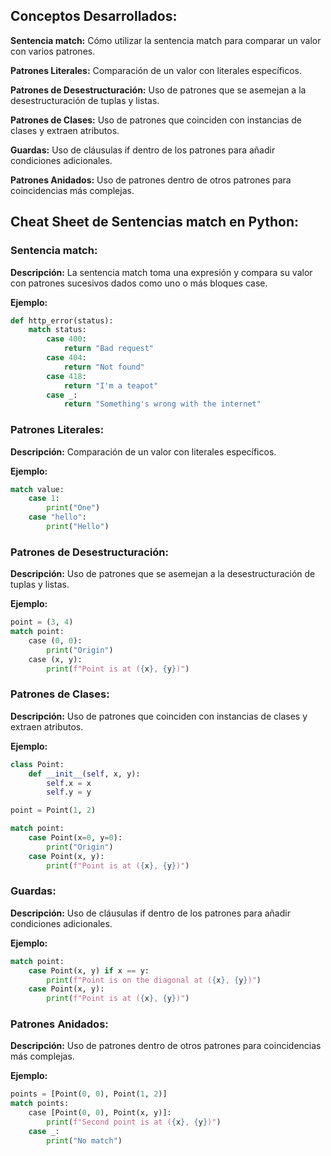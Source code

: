 ## Conceptos Desarrollados:

**Sentencia match:** Cómo utilizar la sentencia match para comparar un valor con varios patrones.

**Patrones Literales:** Comparación de un valor con literales específicos.

**Patrones de Desestructuración:** Uso de patrones que se asemejan a la desestructuración de tuplas y listas.

**Patrones de Clases:** Uso de patrones que coinciden con instancias de clases y extraen atributos.

**Guardas:** Uso de cláusulas if dentro de los patrones para añadir condiciones adicionales.

**Patrones Anidados:** Uso de patrones dentro de otros patrones para coincidencias más complejas.

## Cheat Sheet de Sentencias match en Python:

### Sentencia match:

**Descripción:** La sentencia match toma una expresión y compara su valor con patrones sucesivos dados como uno o más bloques case.

**Ejemplo:**

```python
def http_error(status):
    match status:
        case 400:
            return "Bad request"
        case 404:
            return "Not found"
        case 418:
            return "I'm a teapot"
        case _:
            return "Something's wrong with the internet"
```

### Patrones Literales:

**Descripción:** Comparación de un valor con literales específicos.

**Ejemplo:**

```python
match value:
    case 1:
        print("One")
    case "hello":
        print("Hello")
```

### Patrones de Desestructuración:

**Descripción:** Uso de patrones que se asemejan a la desestructuración de tuplas y listas.

**Ejemplo:**

```python
point = (3, 4)
match point:
    case (0, 0):
        print("Origin")
    case (x, y):
        print(f"Point is at ({x}, {y})")
```

### Patrones de Clases:

**Descripción:** Uso de patrones que coinciden con instancias de clases y extraen atributos.

**Ejemplo:**

```python
class Point:
    def __init__(self, x, y):
        self.x = x
        self.y = y

point = Point(1, 2)

match point:
    case Point(x=0, y=0):
        print("Origin")
    case Point(x, y):
        print(f"Point is at ({x}, {y})")
```

### Guardas:

**Descripción:** Uso de cláusulas if dentro de los patrones para añadir condiciones adicionales.

**Ejemplo:**

```python
match point:
    case Point(x, y) if x == y:
        print(f"Point is on the diagonal at ({x}, {y})")
    case Point(x, y):
        print(f"Point is at ({x}, {y})")
```

### Patrones Anidados:

**Descripción:** Uso de patrones dentro de otros patrones para coincidencias más complejas.

**Ejemplo:**

```python
points = [Point(0, 0), Point(1, 2)]
match points:
    case [Point(0, 0), Point(x, y)]:
        print(f"Second point is at ({x}, {y})")
    case _:
        print("No match")
```

